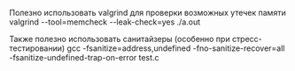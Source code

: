 Полезно использовать valgrind для проверки возможных утечек памяти
valgrind --tool=memcheck --leak-check=yes ./a.out

Также полезно использовать санитайзеры (особенно при стресс-тестировании)
gcc -fsanitize=address,undefined -fno-sanitize-recover=all -fsanitize-undefined-trap-on-error test.c
